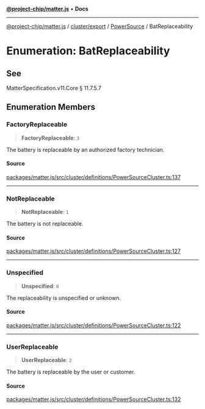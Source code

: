 [**@project-chip/matter.js**](../../../../../README.md) • **Docs**

***

[@project-chip/matter.js](../../../../../modules.md) / [cluster/export](../../../README.md) / [PowerSource](../README.md) / BatReplaceability

# Enumeration: BatReplaceability

## See

MatterSpecification.v11.Core § 11.7.5.7

## Enumeration Members

### FactoryReplaceable

> **FactoryReplaceable**: `3`

The battery is replaceable by an authorized factory technician.

#### Source

[packages/matter.js/src/cluster/definitions/PowerSourceCluster.ts:137](https://github.com/project-chip/matter.js/blob/7a8cbb56b87d4ccf34bec5a9a95ab40a1711324f/packages/matter.js/src/cluster/definitions/PowerSourceCluster.ts#L137)

***

### NotReplaceable

> **NotReplaceable**: `1`

The battery is not replaceable.

#### Source

[packages/matter.js/src/cluster/definitions/PowerSourceCluster.ts:127](https://github.com/project-chip/matter.js/blob/7a8cbb56b87d4ccf34bec5a9a95ab40a1711324f/packages/matter.js/src/cluster/definitions/PowerSourceCluster.ts#L127)

***

### Unspecified

> **Unspecified**: `0`

The replaceability is unspecified or unknown.

#### Source

[packages/matter.js/src/cluster/definitions/PowerSourceCluster.ts:122](https://github.com/project-chip/matter.js/blob/7a8cbb56b87d4ccf34bec5a9a95ab40a1711324f/packages/matter.js/src/cluster/definitions/PowerSourceCluster.ts#L122)

***

### UserReplaceable

> **UserReplaceable**: `2`

The battery is replaceable by the user or customer.

#### Source

[packages/matter.js/src/cluster/definitions/PowerSourceCluster.ts:132](https://github.com/project-chip/matter.js/blob/7a8cbb56b87d4ccf34bec5a9a95ab40a1711324f/packages/matter.js/src/cluster/definitions/PowerSourceCluster.ts#L132)
